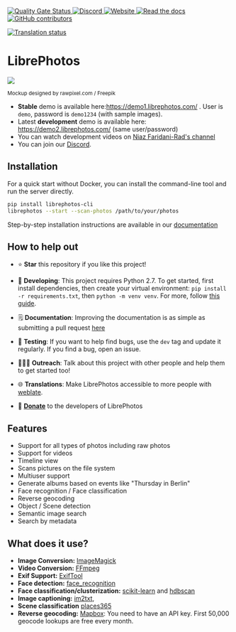 [
![Quality Gate Status](https://sonarcloud.io/api/project_badges/measure?project=LibrePhotos_ownphotos&metric=alert_status)
](https://sonarcloud.io/dashboard?id=LibrePhotos_ownphotos) [
![Discord](https://img.shields.io/discord/784619049208250388?style=plastic)
][discord] [
![Website](https://img.shields.io/website?down_color=lightgrey&down_message=offline&style=plastic&up_color=blue&up_message=online&url=https%3A%2F%2Flibrephotos.com)
](https://librephotos.com/)
[
![Read the docs](https://img.shields.io/static/v1?label=Read&message=the%20docs&color=blue&style=plastic)
](https://docs.librephotos.com/) [
![GitHub contributors](https://img.shields.io/github/contributors/librephotos/librephotos?style=plastic)
](https://github.com/LibrePhotos/librephotos/graphs/contributors)



<a href="https://hosted.weblate.org/engage/librephotos/">
<img src="https://hosted.weblate.org/widgets/librephotos/-/librephotos-frontend/svg-badge.svg" alt="Translation status" />
</a>

# LibrePhotos





![](https://github.com/LibrePhotos/librephotos/blob/dev/screenshots/mockups_main_fhd.png?raw=true)




<sub>Mockup designed by rawpixel.com / Freepik</sub>

- **Stable** demo is available here:https://demo1.librephotos.com/ . User is ```demo```, password is ```demo1234``` (with sample images).
- Latest **development** demo is available here: https://demo2.librephotos.com/ (same user/password)
- You can watch development videos on [Niaz Faridani-Rad's channel](https://www.youtube.com/channel/UCZJ2pk2BPKxwbuCV9LWDR0w)
- You can join our [Discord][discord].

## Installation

For a quick start without Docker, you can install the command-line tool and run the server directly.
```bash
pip install librephotos-cli
librephotos --start --scan-photos /path/to/your/photos
```


Step-by-step installation instructions are available in our [documentation](https://docs.librephotos.com/docs/installation/standard-install)




## How to help out
- ⭐ **Star** this repository if you like this project!
- 🚀 **Developing**: This project requires Python 2.7. To get started, first install dependencies, then create your virtual environment: `pip install -r requirements.txt`, then `python -m venv venv`. For more, follow [this guide](https://docs.librephotos.com/docs/development/dev-install).





- 🗒️ **Documentation**: Improving the documentation is as simple as submitting a pull request [here](https://github.com/LibrePhotos/librephotos.docs)
- 🧪 **Testing**: If you want to help find bugs, use the ```dev``` tag and update it regularly. If you find a bug, open an issue.
- 🧑‍🤝‍🧑 **Outreach**: Talk about this project with other people and help them to get started too!
- 🌐 **Translations**: Make LibrePhotos accessible to more people with [weblate](https://hosted.weblate.org/engage/librephotos/).
- 💸 [**Donate**](https://github.com/sponsors/derneuere) to the developers of LibrePhotos

## Features

  - Support for all types of photos including raw photos
  - Support for videos
  - Timeline view
  - Scans pictures on the file system
  - Multiuser support
  - Generate albums based on events like "Thursday in Berlin"
  - Face recognition / Face classification
  - Reverse geocoding
  - Object / Scene detection
  - Semantic image search
  - Search by metadata

## What does it use?

- **Image Conversion:** [ImageMagick](https://github.com/ImageMagick/ImageMagick) 
- **Video Conversion:** [FFmpeg](https://github.com/FFmpeg/FFmpeg)
- **Exif Support:** [ExifTool](https://github.com/exiftool/exiftool)
- **Face detection:** [face_recognition](https://github.com/ageitgey/face_recognition) 
- **Face classification/clusterization:** [scikit-learn](https://scikit-learn.org/) and [hdbscan](https://github.com/scikit-learn-contrib/hdbscan)
- **Image captioning:** [im2txt](https://github.com/HughKu/Im2txt), 
- **Scene classification** [places365](http://places.csail.mit.edu/)
- **Reverse geocoding:** [Mapbox](https://www.mapbox.com/): You need to have an API key. First 50,000 geocode lookups are free every month.




[discord]: https://discord.gg/xwRvtSDGWb
